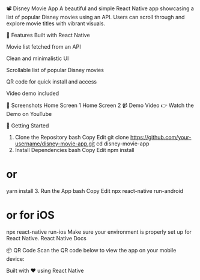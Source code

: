📽️ Disney Movie App
A beautiful and simple React Native app showcasing a list of popular Disney movies using an API. Users can scroll through and explore movie titles with vibrant visuals.

🌟 Features
Built with React Native

Movie list fetched from an API

Clean and minimalistic UI

Scrollable list of popular Disney movies

QR code for quick install and access

Video demo included

📱 Screenshots
Home Screen 1	Home Screen 2
📹 Demo Video
👉 Watch the Demo on YouTube

🚀 Getting Started
1. Clone the Repository
bash
Copy
Edit
git clone https://github.com/your-username/disney-movie-app.git
cd disney-movie-app
2. Install Dependencies
bash
Copy
Edit
npm install
# or
yarn install
3. Run the App
bash
Copy
Edit
npx react-native run-android
# or for iOS
npx react-native run-ios
Make sure your environment is properly set up for React Native. React Native Docs

📦 QR Code
Scan the QR code below to view the app on your mobile device:


Built with ❤️ using React Native

